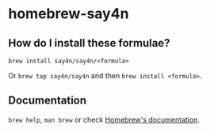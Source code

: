 # homebrew-say4n

## How do I install these formulae?

`brew install say4n/say4n/<formula>`

Or `brew tap say4n/say4n` and then `brew install <formula>`.

## Documentation

`brew help`, `man brew` or check [Homebrew's documentation](https://docs.brew.sh).
